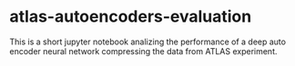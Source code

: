 # atlas-autoencoders-evaluation
This is a short jupyter notebook analizing the performance of a deep auto encoder neural network compressing the data from ATLAS experiment.
